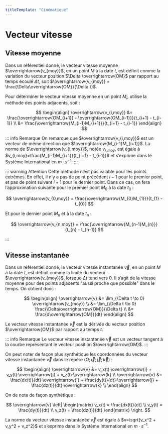 ```yaml
---
titleTemplate: "Cinématique"
---
```


# Vecteur vitesse

## Vitesse moyenne

Dans un référentiel donné, le vecteur vitesse moyenne $\overrightarrow{v_{moy}}$, en un point $M$ à la date $t$, est définit comme la variation du vecteur position $\Delta \overrightarrow{OM}$ par rapport au temps écoulé $\Delta t$, soit $\overrightarrow{v_{moy}} = \frac{\Delta\overrightarrow{OM}}{\Delta t}$.

Pour déterminer le vecteur vitesse moyenne en un point $M_i$, utilise la méthode des points adjacents, soit :

$$
\begin{align}
\overrightarrow{v_{i,moy}} &= \frac{\overrightarrow{OM_{i+1}} - \overrightarrow{OM_{i-1}}}{t_{i+1} - t_{i-1}} \\
&= \frac{\overrightarrow{M_{i-1}M_{i+1}}}{t_{i+1} - t_{i-1}}
\end{align}
$$

::: info Remarque
On remarque que $\overrightarrow{v_{i,moy}}$ est un vecteur de même direction que $\overrightarrow{M_{i-1}M_{i+1}}$. La norme de $\overrightarrow{v_{i,moy}}$, notée $v_{i,moy}$, est égale à $v_{i,moy}=\frac{M_{i-1}M_{i+1}}{t_{i+1} - t_{i-1}}$ et s’exprime dans le Système International en $m·s^{-1}$.
:::

::: warning Attention
Cette méthode n’est pas valable pour les points extrêmes. En effet, il n’y a pas de point précédent $i-1$ pour le premier point, et pas de point suivant $i+1$ pour le dernier point.
Dans ce cas, on fera l’approximation suivante pour le premier point $M_0$ à la date $t_0$ :

$$
\overrightarrow{v_{0,moy}} = \frac{\overrightarrow{M_{0}M_{1}}}{t_{1} - t_{0}}
$$

Et pour le dernier point $M_n$ et à la date $t_n$ :

$$
\overrightarrow{v_{n,moy}} = \frac{\overrightarrow{M_{n-1}M_{n}}}{t_{n} - t_{n-1}}
$$

:::

## Vitesse instantanée

Dans un référentiel donné, le vecteur vitesse instantanée $\overrightarrow{v}$, en un point $M$ à la date $t$, est définit comme la limite du vecteur $\overrightarrow{v_{moy}}$, lorsque $\Delta t$ tend vers 0. Il s’agit de la vitesse moyenne pour des points adjacents "aussi proche que possible" dans le temps. On obtient donc :

$$
\begin{align}
\overrightarrow{v} &= \lim_{\Delta t \to 0} \overrightarrow{v_{moy}} \\
&= \lim_{\Delta t \to 0} \frac{\Delta\overrightarrow{OM}}{\Delta t} \\
&= \frac{d\overrightarrow{OM}}{dt}
\end{align}
$$

Le vecteur vitesse instantanée $\overrightarrow{v}$ est la dérivée du vecteur position $\overrightarrow{OM}$ par rapport au temps $t$.

::: info Remarque
Le vecteur vitesse instantanée $\overrightarrow{v}$ est un vecteur tangent à la courbe représentant le vecteur position $\overrightarrow{OM}$.
:::

On peut noter de façon plus synthétique les coordonnées du vecteur vitesse instantanée $\overrightarrow{v}$ dans le repère $(O; \overrightarrow{i}; \overrightarrow{j}; \overrightarrow{k})$ :

$$
\begin{align}
\overrightarrow{v} &= v_x(t)·\overrightarrow{i} + v_y(t)·\overrightarrow{j} + v_z(t)·\overrightarrow{k} \\
\overrightarrow{v} &= \frac{dx(t)}{dt}·\overrightarrow{i} + \frac{dy(t)}{dt}·\overrightarrow{j} + \frac{dz(t)}{dt}·\overrightarrow{k} \\
\end{align}
$$

On de note de façon synthétique :

$$
\overrightarrow{v}
\left|
  \begin{matrix}
v_x(t) = \frac{dx(t)}{dt} \\
v_y(t) = \frac{dy(t)}{dt} \\
v_z(t) = \frac{dz(t)}{dt}
\end{matrix}
\right.
$$

La norme du vecteur vitesse instantanée $\overrightarrow{v}$ est égale à $v=\sqrt{v_x^2 + v_y^2 + v_z^2}$ et s’exprime dans le Système International en $m·s^{-1}$.
